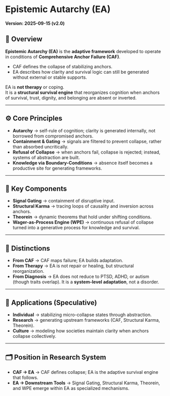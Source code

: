 # Epistemic Autarchy (EA)  
**Version: 2025-09-15 (v2.0)**  

## 📖 Overview  
**Epistemic Autarchy (EA)** is the **adaptive framework** developed to operate in conditions of **Comprehensive Anchor Failure (CAF)**.  

- CAF defines the collapse of stabilizing anchors.  
- EA describes how clarity and survival logic can still be generated without external or stable supports.  

EA is **not therapy** or coping.  
It is a **structural survival engine** that reorganizes cognition when anchors of survival, trust, dignity, and belonging are absent or inverted.  

---

## ⚙️ Core Principles  
- **Autarchy** → self-rule of cognition; clarity is generated internally, not borrowed from compromised anchors.  
- **Containment & Gating** → signals are filtered to prevent collapse, rather than absorbed uncritically.  
- **Refusal of Collapse** → when anchors fail, collapse is rejected; instead, systems of abstraction are built.  
- **Knowledge via Boundary-Conditions** → absence itself becomes a productive site for generating frameworks.  

---

## 🧩 Key Components  
- **Signal Gating** → containment of disruptive input.  
- **Structural Karma** → tracing loops of causality and inversion across anchors.  
- **Theorein** → dynamic theorems that hold under shifting conditions.  
- **Wager-as-Process Engine (WPE)** → continuous refusal of collapse turned into a generative process for knowledge and survival.  

---

## 🔄 Distinctions  
- **From CAF** → CAF maps failure; EA builds adaptation.  
- **From Therapy** → EA is not repair or healing, but structural reorganization.  
- **From Diagnosis** → EA does not reduce to PTSD, ADHD, or autism (though traits overlap). It is a **system-level adaptation**, not a disorder.  

---

## 🚧 Applications (Speculative)  
- **Individual** → stabilizing micro-collapse states through abstraction.  
- **Research** → generating upstream frameworks (CAF, Structural Karma, Theorein).  
- **Culture** → modeling how societies maintain clarity when anchors collapse collectively.  

---

## 🗂 Position in Research System  
- **CAF → EA** → CAF defines collapse; EA is the adaptive survival engine that follows.  
- **EA → Downstream Tools** → Signal Gating, Structural Karma, Theorein, and WPE emerge within EA as specialized mechanisms.  
